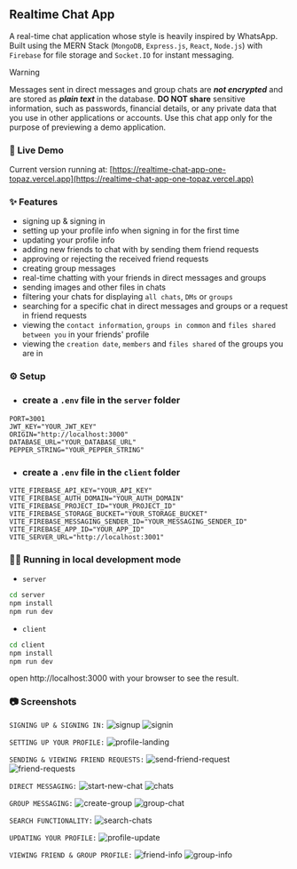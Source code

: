 ## Realtime Chat App

A real-time chat application whose style is heavily inspired by WhatsApp. Built using the MERN Stack (`MongoDB`, `Express.js`, `React`, `Node.js`) with `Firebase` for file storage and `Socket.IO` for instant messaging.

> [!WARNING]
> Messages sent in direct messages and group chats are **_not encrypted_** and are stored as **_plain text_** in the database. **DO NOT share** sensitive information, such as passwords, financial details, or any private data that you use in other applications or accounts. Use this chat app only for the purpose of previewing a demo application.

### 🚩 Live Demo

Current version running at: [https://realtime-chat-app-one-topaz.vercel.app](https://realtime-chat-app-one-topaz.vercel.app)

### ✨ Features

- signing up & signing in
- setting up your profile info when signing in for the first time
- updating your profile info
- adding new friends to chat with by sending them friend requests
- approving or rejecting the received friend requests
- creating group messages
- real-time chatting with your friends in direct messages and groups
- sending images and other files in chats
- filtering your chats for displaying `all chats`, `DMs` or `groups`
- searching for a specific chat in direct messages and groups or a request in friend requests
- viewing the `contact information`, `groups in common` and `files shared between you` in your friends' profile
- viewing the `creation date`, `members` and `files shared` of the groups you are in

### ⚙ Setup

- ### create a `.env` file in the `server` folder

```
PORT=3001
JWT_KEY="YOUR_JWT_KEY"
ORIGIN="http://localhost:3000"
DATABASE_URL="YOUR_DATABASE_URL"
PEPPER_STRING="YOUR_PEPPER_STRING"
```

- ### create a `.env` file in the `client` folder

```
VITE_FIREBASE_API_KEY="YOUR_API_KEY"
VITE_FIREBASE_AUTH_DOMAIN="YOUR_AUTH_DOMAIN"
VITE_FIREBASE_PROJECT_ID="YOUR_PROJECT_ID"
VITE_FIREBASE_STORAGE_BUCKET="YOUR_STORAGE_BUCKET"
VITE_FIREBASE_MESSAGING_SENDER_ID="YOUR_MESSAGING_SENDER_ID"
VITE_FIREBASE_APP_ID="YOUR_APP_ID"
VITE_SERVER_URL="http://localhost:3001"
```

### 🏃‍♂️ Running in local development mode

- `server`

```bash
cd server
npm install
npm run dev
```

- `client`

```bash
cd client
npm install
npm run dev
```

open http://localhost:3000 with your browser to see the result.

### 📷 Screenshots

`SIGNING UP & SIGNING IN:`
![signup](https://github.com/user-attachments/assets/9f656b5b-bdd6-42be-9293-e44f52ca0359)
![signin](https://github.com/user-attachments/assets/7f9e478c-c802-437d-acae-10794bf12392)

`SETTING UP YOUR PROFILE:`
![profile-landing](https://github.com/user-attachments/assets/25656c2d-9dcf-4f11-a242-b8e90745a84f)

`SENDING & VIEWING FRIEND REQUESTS:`
![send-friend-request](https://github.com/user-attachments/assets/3e5d6bd1-5110-4452-8c73-4d159661719d)
![friend-requests](https://github.com/user-attachments/assets/a81c0290-ff62-4f01-9792-de9be3ff30af)

`DIRECT MESSAGING:`
![start-new-chat](https://github.com/user-attachments/assets/95dada0c-b57f-438f-87ec-b7c219b18880)
![chats](https://github.com/user-attachments/assets/5ca65d19-c537-419e-984d-533a7d939aaf)

`GROUP MESSAGING:`
![create-group](https://github.com/user-attachments/assets/cae7f705-9665-4c32-973b-c3fd89d75c60)
![group-chat](https://github.com/user-attachments/assets/8c070f09-e482-47de-8b48-d059f453b6b6)

`SEARCH FUNCTIONALITY:`
![search-chats](https://github.com/user-attachments/assets/a01e754f-8a12-4b95-abcb-d4060a8a9a0d)

`UPDATING YOUR PROFILE:`
![profile-update](https://github.com/user-attachments/assets/858fc66f-5e2d-4ae6-b2a8-ea5b00315501)

`VIEWING FRIEND & GROUP PROFILE:`
![friend-info](https://github.com/user-attachments/assets/c577cda1-1f15-4c74-a367-73661c56a5bc)
![group-info](https://github.com/user-attachments/assets/bcb770e9-aea9-4b42-bcfd-02ae935d19fd)

